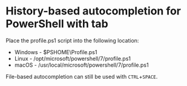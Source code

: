 # History-based autocompletion for PowerShell with tab

Place the profile.ps1 script into the following location:

- Windows - $PSHOME\Profile.ps1
- Linux - /opt/microsoft/powershell/7/profile.ps1
- macOS - /usr/local/microsoft/powershell/7/profile.ps1

File-based autocompletion can still be used with `CTRL`+`SPACE`.
